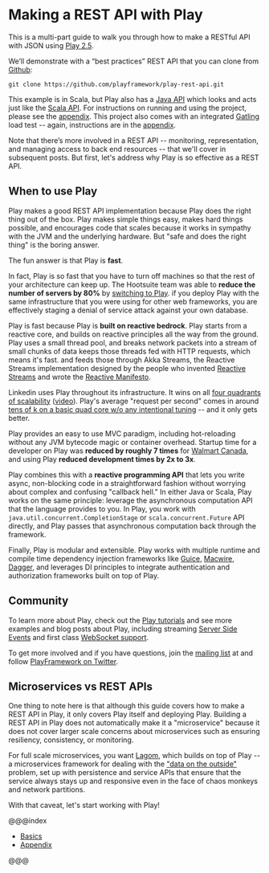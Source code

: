 # Making a REST API with Play

This is a multi-part guide to walk you through how to make a RESTful API with JSON using [Play 2.5](https://playframework.com).

We’ll demonstrate with a “best practices” REST API that you can clone from [Github](http://github.com/playframework/play-rest-api):

```
git clone https://github.com/playframework/play-rest-api.git
```

This example is in Scala, but Play also has a [Java API](https://www.playframework.com/documentation/2.5.x/JavaHome) which looks and acts just like the [Scala API](https://www.playframework.com/documentation/2.5.x/ScalaHome).  For instructions on running and using the project, please see the [appendix](appendix.md).  This project also comes with an integrated [Gatling](http://gatling.io/) load test -- again, instructions are in the [appendix](appendix.md).

Note that there’s more involved in a REST API -- monitoring, representation, and managing access to back end resources -- that we'll cover in subsequent posts.  But first, let's address why Play is so effective as a REST API.

## When to use Play

Play makes a good REST API implementation because Play does the right thing out of the box.  Play makes simple things easy, makes hard things possible, and encourages code that scales because it works in sympathy with the JVM and the underlying hardware. But "safe and does the right thing" is the boring answer.

The fun answer is that Play is **fast**.

In fact, Play is so fast that you have to turn off machines so that the rest of your architecture can keep up.  The Hootsuite team was able to **reduce the number of servers by 80%** by [switching to Play](https://www.lightbend.com/resources/case-studies-and-stories/how-hootsuite-modernized-its-url-shortener).  if you deploy Play with the same infrastructure that you were using for other web frameworks, you are effectively staging a denial of service attack against your own database.

Play is fast because Play is **built on reactive bedrock**.  Play starts from a reactive core, and builds on reactive principles all the way from the ground.  Play uses a small thread pool, and breaks network packets into a stream of small chunks of data keeps those threads fed with HTTP requests, which means it's fast.  and feeds those through Akka Streams, the Reactive Streams implementation designed by the people who invented [Reactive Streams](http://www.reactive-streams.org/) and wrote the [Reactive Manifesto](http://www.reactivemanifesto.org/).

Linkedin uses Play throughout its infrastructure. It wins on all [four quadrants of scalability](http://www.slideshare.net/brikis98/the-play-framework-at-linkedin/128-Outline1_Getting_started_with_Play2) ([video](https://youtu.be/8z3h4Uv9YbE)).  Play's average "request per second" comes in around [tens of k on a basic quad core w/o any intentional tuning](https://twitter.com/kevinbowling1/status/764188720140398592) -- and it only gets better.

Play provides an easy to use MVC paradigm, including hot-reloading without any JVM bytecode magic or container overhead.  Startup time for a developer on Play was **reduced by roughly 7 times** for [Walmart Canada](https://www.lightbend.com/resources/case-studies-and-stories/walmart-boosts-conversions-by-20-with-lightbend-reactive-platform), and using Play **reduced development times by 2x to 3x**.

Play combines this with a **reactive programming API** that lets you write async, non-blocking code in a straightforward fashion without worrying about complex and confusing "callback hell."  In either Java or Scala, Play works on the same principle: leverage the asynchronous computation API that the language provides to you.  In Play, you work with `java.util.concurrent.CompletionStage` or `scala.concurrent.Future` API directly, and Play passes that asynchronous computation back through the framework.

Finally, Play is modular and extensible.  Play works with multiple runtime and compile time dependency injection frameworks like [Guice](https://www.playframework.com/documentation/2.5.x/ScalaDependencyInjection), [Macwire](https://di-in-scala.github.io/), [Dagger](https://github.com/esfand-r/play-java-dagger-dependency-injection#master), and leverages DI principles to integrate authentication and authorization frameworks built on top of Play.

## Community

To learn more about Play, check out the [Play tutorials](https://playframework.com/documentation/2.5.x/Tutorials) and see more examples and blog posts about Play, including streaming [Server Side Events](https://github.com/playframework/play-streaming-scala) and first class [WebSocket support](https://github.com/playframework/play-websocket-scala).

To get more involved and if you have questions, join the [mailing list](https://groups.google.com/forum/#!forum/play-framework) at  and follow [PlayFramework on Twitter](https://twitter.com/playframework).

## Microservices vs REST APIs

One thing to note here is that although this guide covers how to make a REST API in Play, it only covers Play itself and deploying Play.  Building a REST API in Play does not automatically make it a "microservice" because it does not cover larger scale concerns about microservices such as ensuring resiliency, consistency, or monitoring.

For full scale microservices, you want [Lagom](http://www.lagomframework.com/), which builds on top of Play -- a microservices framework for dealing with the ["data on the outside"](https://blog.acolyer.org/2016/09/13/data-on-the-outside-versus-data-on-the-inside/) problem, set up with persistence and service APIs that ensure that the service always stays up and responsive even in the face of chaos monkeys and network partitions.

With that caveat, let's start working with Play!

@@@index

* [Basics](part-1/index.md)
* [Appendix](appendix.md)

@@@
